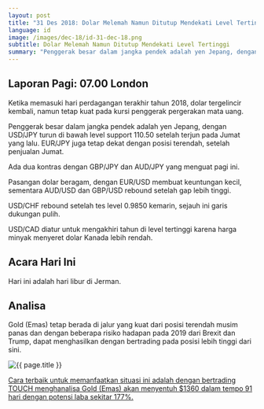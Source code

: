 ```yaml
---
layout: post
title: "31 Des 2018: Dolar Melemah Namun Ditutup Mendekati Level Tertinggi"
language: id
image: /images/dec-18/id-31-dec-18.png
subtitle: Dolar Melemah Namun Ditutup Mendekati Level Tertinggi
summary: "Penggerak besar dalam jangka pendek adalah yen Jepang, dengan USD/JPY turun di bawah level support 110.50 setelah terjun pada Jumat yang lalu. EUR/JPY juga tetap dekat dengan posisi terendah, setelah penjualan Jumat"
---
```

## Laporan Pagi: 07.00 London

Ketika memasuki hari perdagangan terakhir tahun 2018, dolar tergelincir kembali, namun tetap kuat pada kursi penggerak pergerakan mata uang.

Penggerak besar dalam jangka pendek adalah yen Jepang, dengan USD/JPY turun di bawah level support 110.50 setelah terjun pada Jumat yang lalu. EUR/JPY juga tetap dekat dengan posisi terendah, setelah penjualan Jumat.

Ada dua kontras dengan GBP/JPY dan AUD/JPY yang menguat pagi ini.

Pasangan dolar beragam, dengan EUR/USD membuat keuntungan kecil, sementara AUD/USD dan GBP/USD rebound setelah gap lebih tinggi.

USD/CHF rebound setelah tes level 0.9850 kemarin, sejauh ini garis dukungan pulih.

USD/CAD diatur untuk mengakhiri tahun di level tertinggi karena harga minyak menyeret dolar Kanada lebih rendah.

## Acara Hari Ini

Hari ini adalah hari libur di Jerman.

## Analisa

Gold (Emas) tetap berada di jalur yang kuat dari posisi terendah musim panas dan dengan beberapa risiko hadapan pada 2019 dari Brexit dan Trump, dapat menghasilkan dengan bertrading pada posisi lebih tinggi dari sini.

<img src="{{ site.url }}/images/dec-18/id-31-dec-18.png" alt="{{ page.title }}" title="{{ page.title }}">

<a href="%LINK%%?currency=USD&market=commodities&underlying=frxXAUUSD&formname=touchnotouch&duration_amount=91&duration_units=d&amount=10&amount_type=stake&expiry_type=duration&barrier=1360" target="_blank" rel="noopener noreferrer nofollow">Cara terbaik untuk memanfaatkan situasi ini adalah dengan bertrading TOUCH menghanalisa Gold (Emas) akan menyentuh $1360 dalam tempo 91 hari dengan potensi laba sekitar 177%.</a>
